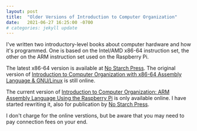 ```yaml
---
layout: post
title:  "Older Versions of Introduction to Computer Organization"
date:   2021-06-27 16:25:00 -0700
# categories: jekyll update
---
```

I've written two introductory-level books about computer hardware and how it's programmed. One is based on the Intel/AMD x86-64 instruction set, the other on the ARM instruction set used on the Raspberry Pi.

The latest x86-64 version is available at
[No Starch Press](https://nostarch.com/).
The original version of
[Introduction to Computer Organization with x86-64 Assembly Language & GNU/Linux](http://bob.cs.sonoma.edu/)
is still online.

The current version of [Introduction to Computer Organization: ARM Assembly Language Using the Raspberry Pi](http://bob.cs.sonoma.edu/)
is only available online. I have started rewriting it, also for publication by [No Starch Press](https://nostarch.com/).

I don't charge for the online verstions, but be aware that you may need to pay connection fees on your end.
